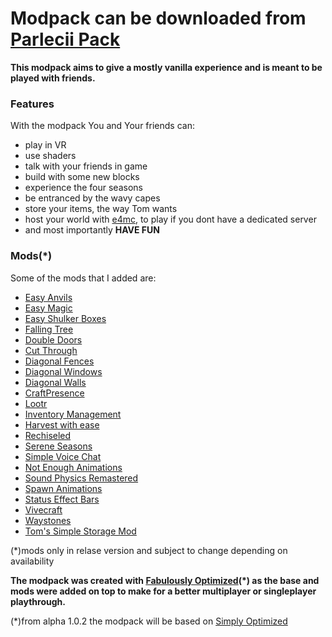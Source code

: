 # Modpack can be downloaded from [Parlecii Pack](https://modrinth.com/modpack/parlecii-pack)


**This modpack aims to give a mostly vanilla experience and is meant to be played with friends.**

### Features
 With the modpack You and Your friends can:
- play in VR
- use shaders
- talk with your friends in game
- build with some new blocks
- experience the four seasons
- be entranced by the wavy capes
- store your items, the way Tom wants
- host your world with [e4mc](https://modrinth.com/mod/e4mc), to play if you dont have a dedicated server
- and most importantly **HAVE FUN**


### Mods(*)
Some of the mods that I added are:
- [Easy Anvils](https://modrinth.com/mod/easy-anvils)
- [Easy Magic](https://modrinth.com/mod/easy-magic)
- [Easy Shulker Boxes](https://modrinth.com/mod/easy-shulker-boxes)
- [Falling Tree](https://modrinth.com/mod/fallingtree)
- [Double Doors](https://modrinth.com/mod/double-doors)
- [Cut Through](https://modrinth.com/mod/cut-through)
- [Diagonal Fences](https://modrinth.com/mod/diagonal-fences)
- [Diagonal Windows](https://modrinth.com/mod/diagonal-windows)
- [Diagonal Walls](https://modrinth.com/mod/diagonal-walls)
- [CraftPresence](https://modrinth.com/mod/craftpresence)
- [Lootr](https://modrinth.com/mod/lootr)
- [Inventory Management](https://modrinth.com/mod/inventory-management)
- [Harvest with ease](https://modrinth.com/mod/harvest-with-ease)
- [Rechiseled](https://modrinth.com/mod/rechiseled)
- [Serene Seasons](https://modrinth.com/mod/serene-seasons)
- [Simple Voice Chat](https://modrinth.com/mod/simple-voice-chat)
- [Not Enough Animations](https://modrinth.com/mod/not-enough-animations)
- [Sound Physics Remastered](https://modrinth.com/mod/sound-physics-remastered)
- [Spawn Animations](https://modrinth.com/mod/spawn-animations)
- [Status Effect Bars](https://modrinth.com/mod/status-effect-bars)
- [Vivecraft](https://modrinth.com/mod/vivecraft)
- [Waystones](https://modrinth.com/mod/waystones)
- [Tom's Simple Storage Mod](https://modrinth.com/mod/toms-storage)

(*)mods only in relase version and subject to change depending on availability

**The modpack was created with [Fabulously Optimized](https://modrinth.com/modpack/fabulously-optimized)(*) as the base and mods were added on top to make for a better multiplayer or singleplayer playthrough.**

(*)from alpha 1.0.2 the modpack will be based on [Simply Optimized](https://modrinth.com/modpack/sop)
